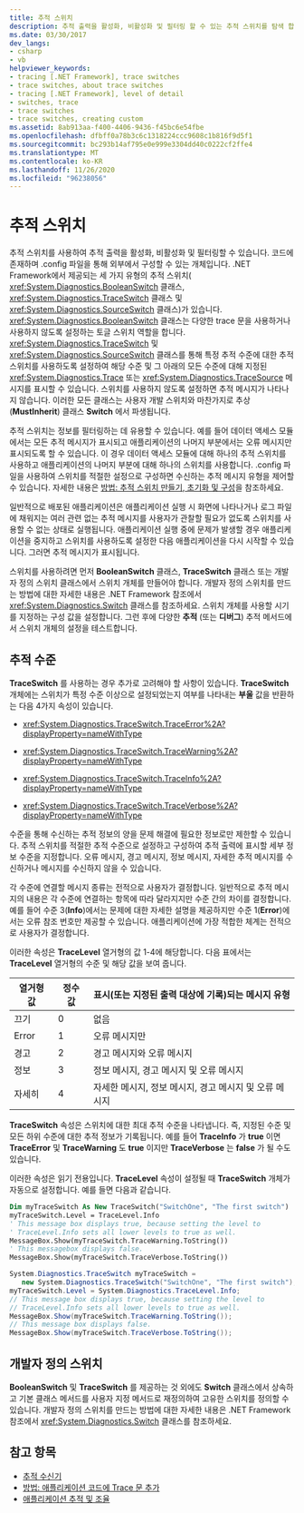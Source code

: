 ```yaml
---
title: 추적 스위치
description: 추적 출력을 활성화, 비활성화 및 필터링 할 수 있는 추적 스위치를 탐색 합니다. .NET에서는 BooleanSwitch, TraceSwitch 및 SourceSwitch 클래스를 제공 합니다.
ms.date: 03/30/2017
dev_langs:
- csharp
- vb
helpviewer_keywords:
- tracing [.NET Framework], trace switches
- trace switches, about trace switches
- tracing [.NET Framework], level of detail
- switches, trace
- trace switches
- trace switches, creating custom
ms.assetid: 8ab913aa-f400-4406-9436-f45bc6e54fbe
ms.openlocfilehash: dfbff0a78b3c6c1318224ccc9608c1b816f9d5f1
ms.sourcegitcommit: bc293b14af795e0e999e3304dd40c0222cf2ffe4
ms.translationtype: MT
ms.contentlocale: ko-KR
ms.lasthandoff: 11/26/2020
ms.locfileid: "96238056"
---
```

# <a name="trace-switches"></a>추적 스위치

추적 스위치를 사용하여 추적 출력을 활성화, 비활성화 및 필터링할 수 있습니다. 코드에 존재하며 .config 파일을 통해 외부에서 구성할 수 있는 개체입니다. .NET Framework에서 제공되는 세 가지 유형의 추적 스위치( <xref:System.Diagnostics.BooleanSwitch> 클래스, <xref:System.Diagnostics.TraceSwitch> 클래스 및 <xref:System.Diagnostics.SourceSwitch> 클래스)가 있습니다. <xref:System.Diagnostics.BooleanSwitch> 클래스는 다양한 trace 문을 사용하거나 사용하지 않도록 설정하는 토글 스위치 역할을 합니다. <xref:System.Diagnostics.TraceSwitch> 및 <xref:System.Diagnostics.SourceSwitch> 클래스를 통해 특정 추적 수준에 대한 추적 스위치를 사용하도록 설정하여 해당 수준 및 그 아래의 모든 수준에 대해 지정된 <xref:System.Diagnostics.Trace> 또는 <xref:System.Diagnostics.TraceSource> 메시지를 표시할 수 있습니다. 스위치를 사용하지 않도록 설정하면 추적 메시지가 나타나지 않습니다. 이러한 모든 클래스는 사용자 개발 스위치와 마찬가지로 추상(**MustInherit**) 클래스 **Switch** 에서 파생됩니다.  
  
 추적 스위치는 정보를 필터링하는 데 유용할 수 있습니다. 예를 들어 데이터 액세스 모듈에서는 모든 추적 메시지가 표시되고 애플리케이션의 나머지 부분에서는 오류 메시지만 표시되도록 할 수 있습니다. 이 경우 데이터 액세스 모듈에 대해 하나의 추적 스위치를 사용하고 애플리케이션의 나머지 부분에 대해 하나의 스위치를 사용합니다. .config 파일을 사용하여 스위치를 적절한 설정으로 구성하면 수신하는 추적 메시지 유형을 제어할 수 있습니다. 자세한 내용은 [방법: 추적 스위치 만들기, 초기화 및 구성](how-to-create-initialize-and-configure-trace-switches.md)을 참조하세요.  
  
 일반적으로 배포된 애플리케이션은 애플리케이션 실행 시 화면에 나타나거나 로그 파일에 채워지는 여러 관련 없는 추적 메시지를 사용자가 관찰할 필요가 없도록 스위치를 사용할 수 없는 상태로 실행됩니다. 애플리케이션 실행 중에 문제가 발생할 경우 애플리케이션을 중지하고 스위치를 사용하도록 설정한 다음 애플리케이션을 다시 시작할 수 있습니다. 그러면 추적 메시지가 표시됩니다.  
  
 스위치를 사용하려면 먼저 **BooleanSwitch** 클래스, **TraceSwitch** 클래스 또는 개발자 정의 스위치 클래스에서 스위치 개체를 만들어야 합니다. 개발자 정의 스위치를 만드는 방법에 대한 자세한 내용은 .NET Framework 참조에서 <xref:System.Diagnostics.Switch> 클래스를 참조하세요. 스위치 개체를 사용할 시기를 지정하는 구성 값을 설정합니다. 그런 후에 다양한 **추적** (또는 **디버그**) 추적 메서드에서 스위치 개체의 설정을 테스트합니다.  
  
## <a name="trace-levels"></a>추적 수준  

 **TraceSwitch** 를 사용하는 경우 추가로 고려해야 할 사항이 있습니다. **TraceSwitch** 개체에는 스위치가 특정 수준 이상으로 설정되었는지 여부를 나타내는 **부울** 값을 반환하는 다음 4가지 속성이 있습니다.  
  
- <xref:System.Diagnostics.TraceSwitch.TraceError%2A?displayProperty=nameWithType>  
  
- <xref:System.Diagnostics.TraceSwitch.TraceWarning%2A?displayProperty=nameWithType>  
  
- <xref:System.Diagnostics.TraceSwitch.TraceInfo%2A?displayProperty=nameWithType>  
  
- <xref:System.Diagnostics.TraceSwitch.TraceVerbose%2A?displayProperty=nameWithType>  
  
 수준을 통해 수신하는 추적 정보의 양을 문제 해결에 필요한 정보로만 제한할 수 있습니다. 추적 스위치를 적절한 추적 수준으로 설정하고 구성하여 추적 출력에 표시할 세부 정보 수준을 지정합니다. 오류 메시지, 경고 메시지, 정보 메시지, 자세한 추적 메시지를 수신하거나 메시지를 수신하지 않을 수 있습니다.  
  
 각 수준에 연결할 메시지 종류는 전적으로 사용자가 결정합니다. 일반적으로 추적 메시지의 내용은 각 수준에 연결하는 항목에 따라 달라지지만 수준 간의 차이를 결정합니다. 예를 들어 수준 3(**Info**)에서는 문제에 대한 자세한 설명을 제공하지만 수준 1(**Error**)에서는 오류 참조 번호만 제공할 수 있습니다. 애플리케이션에 가장 적합한 체계는 전적으로 사용자가 결정합니다.  
  
 이러한 속성은 **TraceLevel** 열거형의 값 1-4에 해당합니다. 다음 표에서는 **TraceLevel** 열거형의 수준 및 해당 값을 보여 줍니다.  
  
|열거형 값|정수 값|표시(또는 지정된 출력 대상에 기록)되는 메시지 유형|  
|----------------------|-------------------|---------------------------------------------------------------------------|  
|끄기|0|없음|  
|Error|1|오류 메시지만|  
|경고|2|경고 메시지와 오류 메시지|  
|정보|3|정보 메시지, 경고 메시지 및 오류 메시지|  
|자세히|4|자세한 메시지, 정보 메시지, 경고 메시지 및 오류 메시지|  
  
 **TraceSwitch** 속성은 스위치에 대한 최대 추적 수준을 나타냅니다. 즉, 지정된 수준 및 모든 하위 수준에 대한 추적 정보가 기록됩니다. 예를 들어 **TraceInfo** 가 **true** 이면 **TraceError** 및 **TraceWarning** 도 **true** 이지만 **TraceVerbose** 는 **false** 가 될 수도 있습니다.  
  
 이러한 속성은 읽기 전용입니다. **TraceLevel** 속성이 설정될 때 **TraceSwitch** 개체가 자동으로 설정합니다. 예를 들면 다음과 같습니다.  
  
```vb  
Dim myTraceSwitch As New TraceSwitch("SwitchOne", "The first switch")  
myTraceSwitch.Level = TraceLevel.Info  
' This message box displays true, because setting the level to  
' TraceLevel.Info sets all lower levels to true as well.  
MessageBox.Show(myTraceSwitch.TraceWarning.ToString())  
' This messagebox displays false.  
MessageBox.Show(myTraceSwitch.TraceVerbose.ToString())  
```  
  
```csharp  
System.Diagnostics.TraceSwitch myTraceSwitch =
   new System.Diagnostics.TraceSwitch("SwitchOne", "The first switch");  
myTraceSwitch.Level = System.Diagnostics.TraceLevel.Info;  
// This message box displays true, because setting the level to
// TraceLevel.Info sets all lower levels to true as well.  
MessageBox.Show(myTraceSwitch.TraceWarning.ToString());  
// This message box displays false.  
MessageBox.Show(myTraceSwitch.TraceVerbose.ToString());  
```  
  
## <a name="developer-defined-switches"></a>개발자 정의 스위치  

 **BooleanSwitch** 및 **TraceSwitch** 를 제공하는 것 외에도 **Switch** 클래스에서 상속하고 기본 클래스 메서드를 사용자 지정 메서드로 재정의하여 고유한 스위치를 정의할 수 있습니다. 개발자 정의 스위치를 만드는 방법에 대한 자세한 내용은 .NET Framework 참조에서 <xref:System.Diagnostics.Switch> 클래스를 참조하세요.  
  
## <a name="see-also"></a>참고 항목

- [추적 수신기](trace-listeners.md)
- [방법: 애플리케이션 코드에 Trace 문 추가](how-to-add-trace-statements-to-application-code.md)
- [애플리케이션 추적 및 조율](tracing-and-instrumenting-applications.md)
